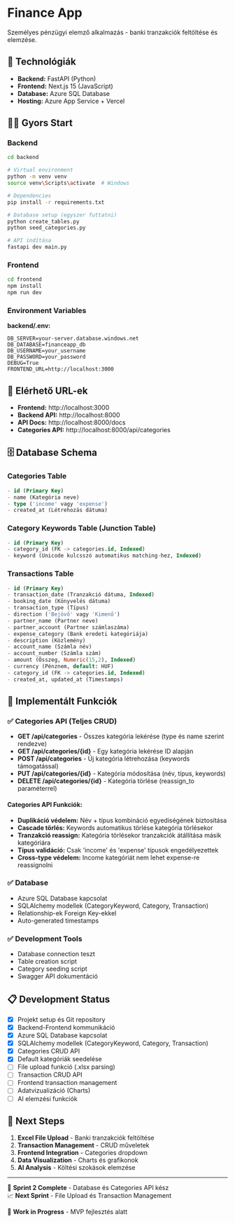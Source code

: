 # Finance App

Személyes pénzügyi elemző alkalmazás - banki tranzakciók feltöltése és elemzése.

## 🚀 Technológiák

- **Backend:** FastAPI (Python)
- **Frontend:** Next.js 15 (JavaScript)
- **Database:** Azure SQL Database
- **Hosting:** Azure App Service + Vercel

## 🏃‍♂️ Gyors Start

### Backend
```bash
cd backend

# Virtual environment
python -m venv venv
source venv\Scripts\activate  # Windows

# Dependencies
pip install -r requirements.txt

# Database setup (egyszer futtatni)
python create_tables.py
python seed_categories.py

# API indítása
fastapi dev main.py
```

### Frontend
```bash
cd frontend
npm install
npm run dev
```

### Environment Variables
**backend/.env:**
```env
DB_SERVER=your-server.database.windows.net
DB_DATABASE=financeapp_db
DB_USERNAME=your_username
DB_PASSWORD=your_password
DEBUG=True
FRONTEND_URL=http://localhost:3000
```

## 📱 Elérhető URL-ek

- **Frontend:** http://localhost:3000
- **Backend API:** http://localhost:8000
- **API Docs:** http://localhost:8000/docs
- **Categories API:** http://localhost:8000/api/categories

## 🗄️ Database Schema

### Categories Table
```sql
- id (Primary Key)
- name (Kategória neve)
- type ('income' vagy 'expense')
- created_at (Létrehozás dátuma)
```

### Category Keywords Table (Junction Table)
```sql
- id (Primary Key)
- category_id (FK -> categories.id, Indexed)
- keyword (Unicode kulcsszó automatikus matching-hez, Indexed)
```

### Transactions Table
```sql
- id (Primary Key)
- transaction_date (Tranzakció dátuma, Indexed)
- booking_date (Könyvelés dátuma)
- transaction_type (Típus)
- direction ('Bejövő' vagy 'Kimenő')
- partner_name (Partner neve)
- partner_account (Partner számlaszáma)
- expense_category (Bank eredeti kategóriája)
- description (Közlemény)
- account_name (Számla név)
- account_number (Számla szám)
- amount (Összeg, Numeric(15,2), Indexed)
- currency (Pénznem, default: HUF)
- category_id (FK -> categories.id, Indexed)
- created_at, updated_at (Timestamps)
```

## 🔧 Implementált Funkciók

### ✅ Categories API (Teljes CRUD)
- **GET /api/categories** - Összes kategória lekérése (type és name szerint rendezve)
- **GET /api/categories/{id}** - Egy kategória lekérése ID alapján
- **POST /api/categories** - Új kategória létrehozása (keywords támogatással)
- **PUT /api/categories/{id}** - Kategória módosítása (név, típus, keywords)
- **DELETE /api/categories/{id}** - Kategória törlése (reassign_to paraméterrel)

#### Categories API Funkciók:
- **Duplikáció védelem:** Név + típus kombináció egyediségének biztosítása
- **Cascade törlés:** Keywords automatikus törlése kategória törlésekor
- **Tranzakció reassign:** Kategória törlésekor tranzakciók átállítása másik kategóriára
- **Típus validáció:** Csak 'income' és 'expense' típusok engedélyezettek
- **Cross-type védelem:** Income kategóriát nem lehet expense-re reassignolni


### ✅ Database
- Azure SQL Database kapcsolat
- SQLAlchemy modellek (CategoryKeyword, Category, Transaction)
- Relationship-ek Foreign Key-ekkel
- Auto-generated timestamps

### ✅ Development Tools
- Database connection teszt
- Table creation script
- Category seeding script
- Swagger API dokumentáció


## 📋 Development Status

- [x] Projekt setup és Git repository
- [x] Backend-Frontend kommunikáció
- [x] Azure SQL Database kapcsolat
- [x] SQLAlchemy modellek (CategoryKeyword, Category, Transaction)
- [x] Categories CRUD API
- [x] Default kategóriák seedelése
- [ ] File upload funkció (.xlsx parsing)
- [ ] Transaction CRUD API
- [ ] Frontend transaction management
- [ ] Adatvizualizáció (Charts)
- [ ] AI elemzési funkciók

## 📝 Next Steps

1. **Excel File Upload** - Banki tranzakciók feltöltése
2. **Transaction Management** - CRUD műveletek
3. **Frontend Integration** - Categories dropdown
4. **Data Visualization** - Charts és grafikonok
5. **AI Analysis** - Költési szokások elemzése

---

🔧 **Sprint 2 Complete** - Database és Categories API kész  
📈 **Next Sprint** - File Upload és Transaction Management

🔧 **Work in Progress** - MVP fejlesztés alatt